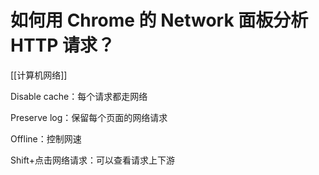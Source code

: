# 如何用 Chrome 的 Network 面板分析 HTTP 请求？

[[计算机网络]]

Disable cache：每个请求都走网络

Preserve log：保留每个页面的网络请求

Offline：控制网速

Shift+点击网络请求：可以查看请求上下游
